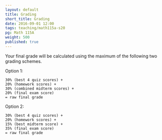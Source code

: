 ```yaml
---
layout: default
title: Grading
short_title: Grading
date: 2016-09-01 12:00
tags: teaching/math115a-s20
pg: Math 115A
weight: 500
published: true
---
```



Your final grade will be calculated using the maximum of the following two grading schemes.

Option 1:

~~~
30% (best 4 quiz scores) +
20% (homework scores) +
30% (combined midterm scores) +
20% (final exam score)
= raw final grade
~~~

Option 2:

~~~
30% (best 4 quiz scores) +
20% (homework scores) +
15% (best midterm score) +
35% (final exam score)
= raw final grade
~~~

<!-- Effectively, this will mean that unless you score worse in the final than both midterms, your __lowest midterm score will be dropped__. This also means missing one midterm probably will not impact your grade in any serious way. -->
